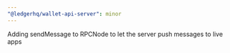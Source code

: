 ```yaml
---
"@ledgerhq/wallet-api-server": minor
---
```


Adding sendMessage to RPCNode to let the server push messages to live apps
